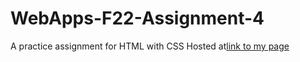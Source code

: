 # WebApps-F22-Assignment-4
A practice assignment for HTML with CSS
Hosted at[link to my page](https://github.com/44-563-Web-Apps-F22/44563-webapps-assignment-4-venkataramireddyyarram)